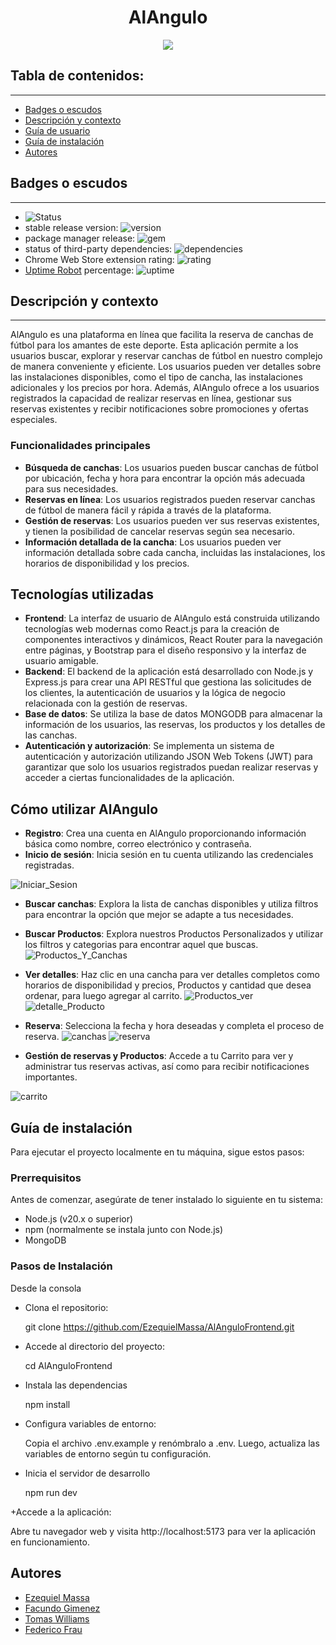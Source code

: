 
<h1 align="center"> AlAngulo</h1>
<p align="center"><img src="https://i.imgur.com/oIhevKp.png"/></p> 

## Tabla de contenidos:
---

- [Badges o escudos](#badges-o-escudos)
- [Descripción y contexto](#descripción-y-contexto)
- [Guía de usuario](#guía-de-usuario)
- [Guía de instalación](#guía-de-instalación)
- [Autores](#autores)


## Badges o escudos
---

- ![Status](https://img.shields.io/badge/STATUS-TERMINADO-blue)
- stable release version: ![version](https://img.shields.io/badge/version-1.2.3-blue)
- package manager release: ![gem](https://img.shields.io/badge/gem-2.2.0-blue)
- status of third-party dependencies: ![dependencies](https://img.shields.io/badge/dependencies-out%20of%20date-orange)
- Chrome Web Store extension rating: ![rating](https://img.shields.io/badge/rating-★★★★☆-brightgreen)
- [Uptime Robot](https://uptimerobot.com) percentage: ![uptime](https://img.shields.io/badge/uptime-100%25-brightgreen)


## Descripción y contexto
---
AlAngulo es una plataforma en línea que facilita la reserva de canchas de fútbol para los amantes de este deporte. Esta aplicación permite a los usuarios buscar, explorar y reservar canchas de fútbol en nuestro complejo de manera conveniente y eficiente. Los usuarios pueden ver detalles sobre las instalaciones disponibles, como el tipo de cancha,  las instalaciones adicionales y los precios por hora. Además, AlAngulo ofrece a los usuarios registrados la capacidad de realizar reservas en línea, gestionar sus reservas existentes y recibir notificaciones sobre promociones y ofertas especiales.

### Funcionalidades principales

+ **Búsqueda de canchas**: Los usuarios pueden buscar canchas de fútbol por ubicación, fecha y hora para encontrar la opción más adecuada para sus necesidades.
+ **Reservas en línea**: Los usuarios registrados pueden reservar canchas de fútbol de manera fácil y rápida a través de la plataforma.
+ **Gestión de reservas**: Los usuarios pueden ver sus reservas existentes, y tienen la posibilidad de cancelar reservas según sea necesario.
+ **Información detallada de la cancha**: Los usuarios pueden ver información detallada sobre cada cancha, incluidas las instalaciones, los horarios de disponibilidad y los precios.

## Tecnologías utilizadas

+ **Frontend**: La interfaz de usuario de AlAngulo está construida utilizando tecnologías web modernas como React.js para la creación de componentes interactivos y dinámicos, React Router para la navegación entre páginas, y Bootstrap para el diseño responsivo y la interfaz de usuario amigable.
+ **Backend**: El backend de la aplicación está desarrollado con Node.js y Express.js para crear una API RESTful que gestiona las solicitudes de los clientes, la autenticación de usuarios y la lógica de negocio relacionada con la gestión de reservas.
+ **Base de datos**: Se utiliza la base de datos MONGODB para almacenar la información de los usuarios, las reservas, los productos y los detalles de las canchas.
+ **Autenticación y autorización**: Se implementa un sistema de autenticación y autorización utilizando JSON Web Tokens (JWT) para garantizar que solo los usuarios registrados puedan realizar reservas y acceder a ciertas funcionalidades de la aplicación.

## Cómo utilizar AlAngulo

+ **Registro**: Crea una cuenta en AlAngulo proporcionando información básica como nombre, correo electrónico y contraseña.
+ **Inicio de sesión**: Inicia sesión en tu cuenta utilizando las credenciales registradas.
 
![Iniciar_Sesion](https://github.com/EzequielMassa/AlAnguloFrontend/assets/124631401/27bd95ff-588b-45dd-9bf6-67929a44fb0c)
+ **Buscar canchas**: Explora la lista de canchas disponibles y utiliza filtros para encontrar la opción que mejor se adapte a tus necesidades.
+ **Buscar Productos**: Explora nuestros Productos Personalizados y utilizar los filtros y categorias para encontrar aquel que buscas.
![Productos_Y_Canchas](https://github.com/EzequielMassa/AlAnguloFrontend/assets/124631401/cf58e0ee-97ef-4d81-91a8-18b4cf853494)

+ **Ver detalles**: Haz clic en una cancha para ver detalles completos como horarios de disponibilidad y precios, Productos y cantidad que desea ordenar, para luego agregar al carrito.
![Productos_ver](https://github.com/EzequielMassa/AlAnguloFrontend/assets/124631401/4a52a6de-f818-45d7-87ff-a0c0c3b8d02c)
![detalle_Producto](https://github.com/EzequielMassa/AlAnguloFrontend/assets/124631401/10a7a69b-df3e-481c-aab0-f6f5e6182171)

+ **Reserva**: Selecciona la fecha y hora deseadas y completa el proceso de reserva.
![canchas](https://github.com/EzequielMassa/AlAnguloFrontend/assets/124631401/afdb085d-952f-4a7a-b33c-e93f1f37a6a2)
![reserva](https://github.com/EzequielMassa/AlAnguloFrontend/assets/124631401/b4900c65-0c02-4bd9-b090-672263d91b6d)

+ **Gestión de reservas y Productos**: Accede a tu Carrito para ver y administrar tus reservas activas, así como para recibir notificaciones importantes.

![carrito](https://github.com/EzequielMassa/AlAnguloFrontend/assets/124631401/629b6c34-603b-493c-931d-a7570a8d2b50)

  

 	
## Guía de instalación

Para ejecutar el proyecto localmente en tu máquina, sigue estos pasos:

### Prerrequisitos
Antes de comenzar, asegúrate de tener instalado lo siguiente en tu sistema:

+ Node.js (v20.x o superior)
+ npm (normalmente se instala junto con Node.js)
+ MongoDB

### Pasos de Instalación
Desde la consola 

+ Clona el repositorio:

  git clone https://github.com/EzequielMassa/AlAnguloFrontend.git

+ Accede al directorio del proyecto:

  cd AlAnguloFrontend

+ Instala las dependencias

  npm install

+ Configura variables de entorno:

  Copia el archivo .env.example y renómbralo a .env. Luego, actualiza las variables de entorno según tu configuración.

+ Inicia el servidor de desarrollo

  npm run dev

+Accede a la aplicación:

 Abre tu navegador web y visita http://localhost:5173 para ver la aplicación en funcionamiento.

## Autores

+ [Ezequiel Massa](https://github.com/EzequielMassa)
+ [Facundo Gimenez](https://github.com/facundoit)
+ [Tomas Williams](https://github.com/willytucuman)
+ [Federico Frau](https://github.com/FedericoFrau)


